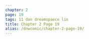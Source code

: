```yaml
---
chapter: 2
page: 19
tags: 11 dan dreamspaece lin
title: Chapter 2 Page 19
alias: /dnwcomic/chapter-2-page-19/
---
```

